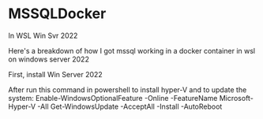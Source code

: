 # MSSQLDocker
In WSL Win Svr 2022

Here's a breakdown of how I got mssql working in a docker container in wsl on windows server 2022

First, install Win Server 2022

After run this command in powershell to install hyper-V and to update the system:
  Enable-WindowsOptionalFeature -Online -FeatureName Microsoft-Hyper-V -All
  Get-WindowsUpdate -AcceptAll -Install -AutoReboot

